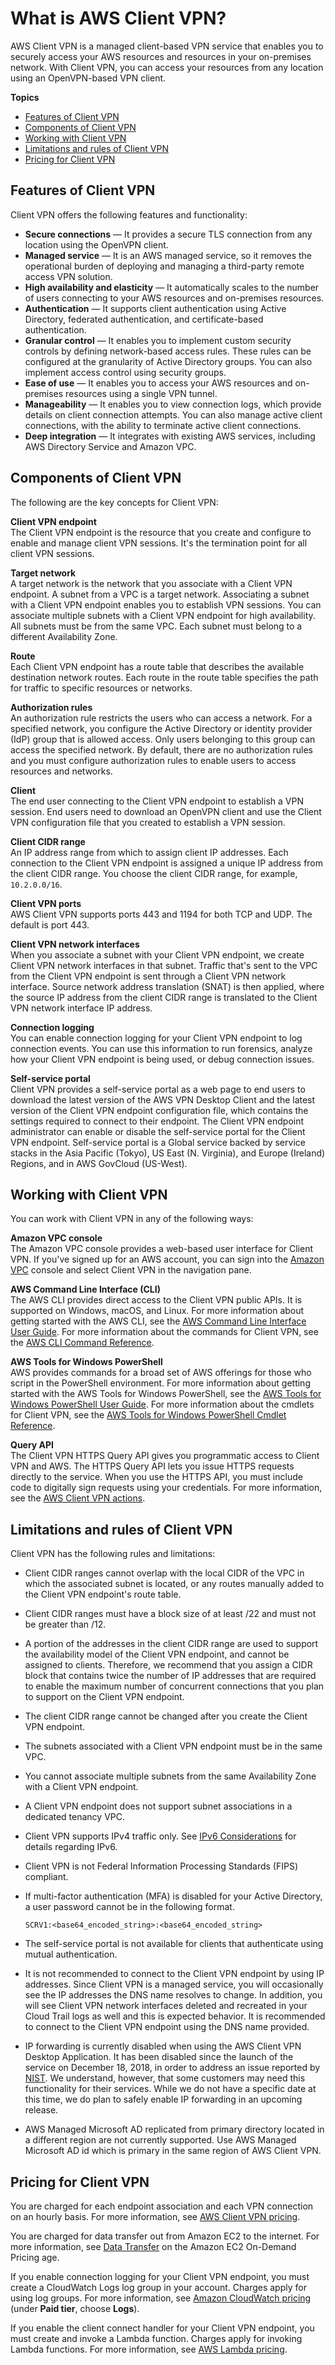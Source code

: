 # What is AWS Client VPN?<a name="what-is"></a>

AWS Client VPN is a managed client\-based VPN service that enables you to securely access your AWS resources and resources in your on\-premises network\. With Client VPN, you can access your resources from any location using an OpenVPN\-based VPN client\.



**Topics**
+ [Features of Client VPN](#what-is-features)
+ [Components of Client VPN](#what-is-components)
+ [Working with Client VPN](#what-is-access)
+ [Limitations and rules of Client VPN](#what-is-limitations)
+ [Pricing for Client VPN](#what-is-pricing)

## Features of Client VPN<a name="what-is-features"></a>

Client VPN offers the following features and functionality:
+ **Secure connections** — It provides a secure TLS connection from any location using the OpenVPN client\.
+ **Managed service** — It is an AWS managed service, so it removes the operational burden of deploying and managing a third\-party remote access VPN solution\.
+ **High availability and elasticity** — It automatically scales to the number of users connecting to your AWS resources and on\-premises resources\.
+ **Authentication** — It supports client authentication using Active Directory, federated authentication, and certificate\-based authentication\.
+ **Granular control** — It enables you to implement custom security controls by defining network\-based access rules\. These rules can be configured at the granularity of Active Directory groups\. You can also implement access control using security groups\.
+ **Ease of use** — It enables you to access your AWS resources and on\-premises resources using a single VPN tunnel\.
+ **Manageability** — It enables you to view connection logs, which provide details on client connection attempts\. You can also manage active client connections, with the ability to terminate active client connections\.
+ **Deep integration** — It integrates with existing AWS services, including AWS Directory Service and Amazon VPC\.

## Components of Client VPN<a name="what-is-components"></a>

The following are the key concepts for Client VPN:

**Client VPN endpoint**  
The Client VPN endpoint is the resource that you create and configure to enable and manage client VPN sessions\. It's the termination point for all client VPN sessions\.

**Target network**  
A target network is the network that you associate with a Client VPN endpoint\. A subnet from a VPC is a target network\. Associating a subnet with a Client VPN endpoint enables you to establish VPN sessions\. You can associate multiple subnets with a Client VPN endpoint for high availability\. All subnets must be from the same VPC\. Each subnet must belong to a different Availability Zone\.

**Route**  
Each Client VPN endpoint has a route table that describes the available destination network routes\. Each route in the route table specifies the path for traffic to specific resources or networks\.

**Authorization rules**  
An authorization rule restricts the users who can access a network\. For a specified network, you configure the Active Directory or identity provider \(IdP\) group that is allowed access\. Only users belonging to this group can access the specified network\. By default, there are no authorization rules and you must configure authorization rules to enable users to access resources and networks\. 

**Client**  
The end user connecting to the Client VPN endpoint to establish a VPN session\. End users need to download an OpenVPN client and use the Client VPN configuration file that you created to establish a VPN session\.

**Client CIDR range**  
An IP address range from which to assign client IP addresses\. Each connection to the Client VPN endpoint is assigned a unique IP address from the client CIDR range\. You choose the client CIDR range, for example, `10.2.0.0/16`\.

**Client VPN ports**  
AWS Client VPN supports ports 443 and 1194 for both TCP and UDP\. The default is port 443\.

**Client VPN network interfaces**  
When you associate a subnet with your Client VPN endpoint, we create Client VPN network interfaces in that subnet\. Traffic that's sent to the VPC from the Client VPN endpoint is sent through a Client VPN network interface\. Source network address translation \(SNAT\) is then applied, where the source IP address from the client CIDR range is translated to the Client VPN network interface IP address\.

**Connection logging**  
You can enable connection logging for your Client VPN endpoint to log connection events\. You can use this information to run forensics, analyze how your Client VPN endpoint is being used, or debug connection issues\.

**Self\-service portal**  
Client VPN provides a self\-service portal as a web page to end users to download the latest version of the AWS VPN Desktop Client and the latest version of the Client VPN endpoint configuration file, which contains the settings required to connect to their endpoint\. The Client VPN endpoint administrator can enable or disable the self\-service portal for the Client VPN endpoint\. Self\-service portal is a Global service backed by service stacks in the Asia Pacific \(Tokyo\), US East \(N\. Virginia\), and Europe \(Ireland\) Regions, and in AWS GovCloud \(US\-West\)\.

## Working with Client VPN<a name="what-is-access"></a>

You can work with Client VPN in any of the following ways:

**Amazon VPC console**  
The Amazon VPC console provides a web\-based user interface for Client VPN\. If you've signed up for an AWS account, you can sign into the [Amazon VPC](https://console.aws.amazon.com/vpc/) console and select Client VPN in the navigation pane\.

**AWS Command Line Interface \(CLI\)**  
The AWS CLI provides direct access to the Client VPN public APIs\. It is supported on Windows, macOS, and Linux\. For more information about getting started with the AWS CLI, see the [AWS Command Line Interface User Guide](https://docs.aws.amazon.com/cli/latest/userguide/)\. For more information about the commands for Client VPN, see the [AWS CLI Command Reference](https://docs.aws.amazon.com/cli/latest/reference/)\.

**AWS Tools for Windows PowerShell**  
AWS provides commands for a broad set of AWS offerings for those who script in the PowerShell environment\. For more information about getting started with the AWS Tools for Windows PowerShell, see the [AWS Tools for Windows PowerShell User Guide](https://docs.aws.amazon.com/powershell/latest/userguide/)\. For more information about the cmdlets for Client VPN, see the [AWS Tools for Windows PowerShell Cmdlet Reference](https://docs.aws.amazon.com/powershell/latest/reference/)\.

**Query API**  
The Client VPN HTTPS Query API gives you programmatic access to Client VPN and AWS\. The HTTPS Query API lets you issue HTTPS requests directly to the service\. When you use the HTTPS API, you must include code to digitally sign requests using your credentials\. For more information, see the [AWS Client VPN actions](https://docs.aws.amazon.com/AWSEC2/latest/APIReference/OperationList-query-cvpn.html)\.

## Limitations and rules of Client VPN<a name="what-is-limitations"></a>

Client VPN has the following rules and limitations:
+ Client CIDR ranges cannot overlap with the local CIDR of the VPC in which the associated subnet is located, or any routes manually added to the Client VPN endpoint's route table\.
+ Client CIDR ranges must have a block size of at least /22 and must not be greater than /12\.
+ A portion of the addresses in the client CIDR range are used to support the availability model of the Client VPN endpoint, and cannot be assigned to clients\. Therefore, we recommend that you assign a CIDR block that contains twice the number of IP addresses that are required to enable the maximum number of concurrent connections that you plan to support on the Client VPN endpoint\.
+ The client CIDR range cannot be changed after you create the Client VPN endpoint\.
+ The subnets associated with a Client VPN endpoint must be in the same VPC\.
+ You cannot associate multiple subnets from the same Availability Zone with a Client VPN endpoint\. 
+ A Client VPN endpoint does not support subnet associations in a dedicated tenancy VPC\.
+ Client VPN supports IPv4 traffic only\. See [IPv6 Considerations](ipv6-considerations.md) for details regarding IPv6\.
+ Client VPN is not Federal Information Processing Standards \(FIPS\) compliant\.
+ If multi\-factor authentication \(MFA\) is disabled for your Active Directory, a user password cannot be in the following format\.

  ```
  SCRV1:<base64_encoded_string>:<base64_encoded_string>
  ```
+ The self\-service portal is not available for clients that authenticate using mutual authentication\.
+ It is not recommended to connect to the Client VPN endpoint by using IP addresses\. Since Client VPN is a managed service, you will occasionally see the IP addresses the DNS name resolves to change\. In addition, you will see Client VPN network interfaces deleted and recreated in your Cloud Trail logs as well and this is expected behavior\. It is recommended to connect to the Client VPN endpoint using the DNS name provided\. 
+ IP forwarding is currently disabled when using the AWS Client VPN Desktop Application\. It has been disabled since the launch of the service on December 18, 2018, in order to address an issue reported by [NIST](https://nvd.nist.gov/vuln/detail/CVE-2020-15590)\. We understand, however, that some customers may need this functionality for their services\. While we do not have a specific date at this time, we do plan to safely enable IP forwarding in an upcoming release\.
+ AWS Managed Microsoft AD replicated from primary directory located in a different region are not currently supported. Use AWS Managed Microsoft AD id which is primary in the same region of AWS Client VPN.


## Pricing for Client VPN<a name="what-is-pricing"></a>

You are charged for each endpoint association and each VPN connection on an hourly basis\. For more information, see [AWS Client VPN pricing](http://aws.amazon.com/vpn/pricing/#AWS_Client_VPN_pricing)\.

You are charged for data transfer out from Amazon EC2 to the internet\. For more information, see [Data Transfer](http://aws.amazon.com/ec2/pricing/on-demand/#Data_Transfer) on the Amazon EC2 On\-Demand Pricing age\.

If you enable connection logging for your Client VPN endpoint, you must create a CloudWatch Logs log group in your account\. Charges apply for using log groups\. For more information, see [Amazon CloudWatch pricing](https://aws.amazon.com/cloudwatch/pricing/) \(under **Paid tier**, choose **Logs**\)\.

If you enable the client connect handler for your Client VPN endpoint, you must create and invoke a Lambda function\. Charges apply for invoking Lambda functions\. For more information, see [AWS Lambda pricing](https://aws.amazon.com/lambda/pricing/)\.
